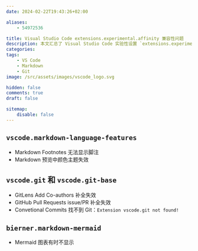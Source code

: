 ```yaml
---
date: 2024-02-22T19:43:26+02:00

aliases:
    - 54972536

title: Visual Studio Code extensions.experimental.affinity 兼容性问题
description: 本文汇总了 Visual Studio Code 实验性设置 `extensions.experimental.affinity` 的兼容性问题。
categories:
tags:
    - VS Code
    - Markdown
    - Git
image: /src/assets/images/vscode_logo.svg

hidden: false
comments: true
draft: false

sitemap:
    disable: false
---
```


## `vscode.markdown-language-features`

- Markdown Footnotes 无法显示脚注
- Markdown 预览中颜色主题失效

## `vscode.git` 和 `vscode.git-base`

- GitLens Add Co-authors 补全失效
- GitHub Pull Requests issue/PR 补全失效
- Convetional Commits 找不到 Git：`Extension vscode.git not found!`

## `bierner.markdown-mermaid`

- Mermaid 图表有时不显示
